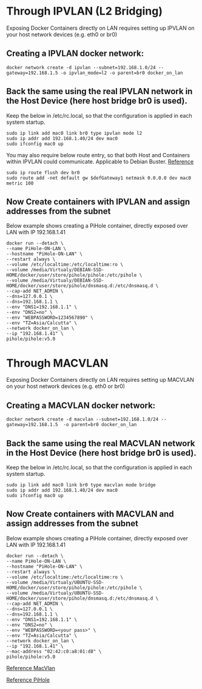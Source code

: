 # Through IPVLAN (L2 Bridging)

Exposing Docker Containers directly on LAN requires setting up IPVLAN on your host network devices (e.g. eth0 or br0)

## Creating a IPVLAN docker network:

    docker network create -d ipvlan --subnet=192.168.1.0/24 --gateway=192.168.1.5 -o ipvlan_mode=l2 -o parent=br0 docker_on_lan

## Back the same using the real IPVLAN network in the Host Device (here host bridge br0 is used).

Keep the below in /etc/rc.local, so that the configuration is applied in each system startup.

    sudo ip link add mac0 link br0 type ipvlan mode l2
    sudo ip addr add 192.168.1.40/24 dev mac0
    sudo ifconfig mac0 up

You may also require below route entry, so that both Host and Containers within IPVLAN could communicate.
Applicable to Debian Buster.
[Reference](https://superuser.com/questions/349253/guest-and-host-cannot-see-each-other-using-linux-kvm-and-macvtap)

    sudo ip route flush dev br0
    sudo route add -net default gw $defGateway1 netmask 0.0.0.0 dev mac0 metric 100

## Now Create containers with IPVLAN and assign addresses from the subnet

Below example shows creating a PiHole container, directly exposed over LAN with IP 192.168.1.41


    docker run --detach \
    --name PiHole-ON-LAN \
    --hostname "PiHole-ON-LAN" \
    --restart always \
    --volume /etc/localtime:/etc/localtime:ro \
    --volume /media/Virtualy/DEBIAN-SSD-HOME/docker/user/store/pihole/pihole:/etc/pihole \
    --volume /media/Virtualy/DEBIAN-SSD-HOME/docker/user/store/pihole/dnsmasq.d:/etc/dnsmasq.d \
    --cap-add NET_ADMIN \
    --dns=127.0.0.1 \
    --dns=192.168.1.1 \
    --env "DNS1=192.168.1.1" \
    --env "DNS2=no" \
    --env "WEBPASSWORD=1234567890" \
    --env "TZ=Asia/Calcutta" \
    --network docker_on_lan \
    --ip "192.168.1.41" \
    pihole/pihole:v5.0
    
    
# Through MACVLAN

Exposing Docker Containers directly on LAN requires setting up MACVLAN on your host network devices (e.g. eth0 or br0)

## Creating a MACVLAN docker network:

    docker network create -d macvlan --subnet=192.168.1.0/24 --gateway=192.168.1.5  -o parent=br0 docker_on_lan

## Back the same using the real MACVLAN network in the Host Device (here host bridge br0 is used).

Keep the below in /etc/rc.local, so that the configuration is applied in each system startup.

    sudo ip link add mac0 link br0 type macvlan mode bridge
    sudo ip addr add 192.168.1.40/24 dev mac0
    sudo ifconfig mac0 up


## Now Create containers with MACVLAN and assign addresses from the subnet

Below example shows creating a PiHole container, directly exposed over LAN with IP 192.168.1.41


    docker run --detach \
    --name PiHole-ON-LAN \
    --hostname "PiHole-ON-LAN" \
    --restart always \
    --volume /etc/localtime:/etc/localtime:ro \
    --volume /media/Virtualy/UBUNTU-SSD-HOME/docker/user/store/pihole/pihole:/etc/pihole \
    --volume /media/Virtualy/UBUNTU-SSD-HOME/docker/user/store/pihole/dnsmasq.d:/etc/dnsmasq.d \
    --cap-add NET_ADMIN \
    --dns=127.0.0.1 \
    --dns=192.168.1.1 \
    --env "DNS1=192.168.1.1" \
    --env "DNS2=no" \
    --env "WEBPASSWORD=<your pass>" \
    --env "TZ=Asia/Calcutta" \
    --network docker_on_lan \
    --ip "192.168.1.41" \
    --mac-address "02:42:c0:a8:01:d8" \
    pihole/pihole:v5.0


[Reference MacVlan](https://collabnix.com/2-minutes-to-docker-macvlan-networking-a-beginners-guide/)

[Reference PiHole](https://gist.github.com/xirixiz/ecad37bac9a07c2a1204ab4f9a17db3c)
